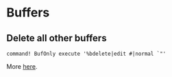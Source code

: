 Buffers
===

Delete all other buffers
---

```vim
command! BufOnly execute '%bdelete|edit #|normal `"'
```

More [here](https://salferrarello.com/vim-close-all-buffers-except-the-current-one/).
